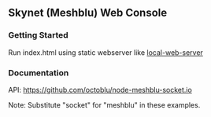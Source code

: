 ## Skynet (Meshblu) Web Console

### Getting Started
Run index.html using static webserver like [local-web-server](https://www.npmjs.com/package/local-web-server)

### Documentation
API: https://github.com/octoblu/node-meshblu-socket.io

Note: Substitute "socket" for "meshblu" in these examples.

